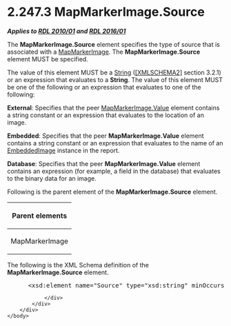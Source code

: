<html dir="LTR" xmlns:mshelp="http://msdn.microsoft.com/mshelp" xmlns:ddue="http://ddue.schemas.microsoft.com/authoring/2003/5" xmlns:xlink="http://www.w3.org/1999/xlink" xmlns:tool="http://www.microsoft.com/tooltip">
    <head>
        <meta http-equiv="Content-Type" content="text/html; CHARSET=utf-8"></meta>
        <meta name="save" content="history"></meta>
        <title>2.247.3 MapMarkerImage.Source</title>
        <xml>
            <mshelp:toctitle title="2.247.3 MapMarkerImage.Source"></mshelp:toctitle>
            <mshelp:rltitle title="[MS-RDL]: MapMarkerImage.Source"></mshelp:rltitle>
            <mshelp:keyword index="A" term="8e44069e-bf59-47df-b048-5e8b81ab575b"></mshelp:keyword>
            <mshelp:attr name="DCSext.ContentType" value="open specification"></mshelp:attr>
            <mshelp:attr name="AssetID" value="8e44069e-bf59-47df-b048-5e8b81ab575b"></mshelp:attr>
            <mshelp:attr name="TopicType" value="kbRef"></mshelp:attr>
            <mshelp:attr name="DCSext.Title" value="[MS-RDL]: MapMarkerImage.Source" />
        </xml>
    </head>
    <body>
        <div id="header">
            <h1 class="heading">2.247.3 MapMarkerImage.Source</h1>
        </div>
        <div id="mainSection">
            <div id="mainBody">
                <div id="allHistory" class="saveHistory"></div>
                <div id="sectionSection0" class="section" name="collapseableSection">
                    

<p><b><i>Applies to </i></b><a href="3428e690-a348-4ec7-8a6a-8efb42d2cdee.md"><b><i>RDL 2010/01</i></b></a><b><i>
and </i></b><a href="52ce3983-2bfc-4e72-9359-42aaf5fe4509.md"><b><i>RDL 2016/01</i></b></a></p>

<p>The <b>MapMarkerImage.Source</b> element specifies the type
of source that is associated with a <a href="d31b353a-74ed-40cb-9031-7c5cf39a3056.md">MapMarkerImage</a>. The <b>MapMarkerImage.Source</b>
element MUST be specified. </p>

<p>The value of this element MUST be a <a href="1ed81ef3-a683-45e3-aaad-bd2bbe71bc3d.md">String</a> (<a href="https://go.microsoft.com/fwlink/?LinkId=90610">[XMLSCHEMA2]</a> section
3.2.1) or an expression that evaluates to a <b>String</b>. The value of this
element MUST be one of the following or an expression that evaluates to one of
the following:</p>

<p><b>External</b>: Specifies that the peer <a href="8329ca03-2ea4-4088-a1ea-2d9f42ba3cbe.md">MapMarkerImage.Value</a>
element contains a string constant or an expression that evaluates to the
location of an image.</p>

<p><b>Embedded</b>: Specifies that the peer <b>MapMarkerImage.Value</b>
element contains a string constant or an expression that evaluates to the name
of an <a href="6cdb345a-b502-4eee-84fd-de5ccf2a40e7.md">EmbeddedImage</a>
instance in the report.</p>

<p><b>Database</b>: Specifies that the peer <b>MapMarkerImage.Value</b>
element contains an expression (for example, a field in the database) that
evaluates to the binary data for an image.</p>

<p>Following is the parent element of the <b>MapMarkerImage.Source</b>
element.</p>

<table>
 <thead>
  <tr>
   <th>
   <p>Parent elements</p>
   </th>
  </tr>
 </thead>
 <tr>
  <td>
  <p>MapMarkerImage</p>
  </td>
 </tr>
</table>

<p>The following is the XML Schema definition of the <b>MapMarkerImage.Source</b>
element.</p>

<dl>
<dd>
<div><pre> &lt;xsd:element name=&quot;Source&quot; type=&quot;xsd:string&quot; minOccurs=&quot;0&quot; /&gt;
</pre></div>
</dd></dl>


                </div>
            </div>
        </div>
    </body>
</html>